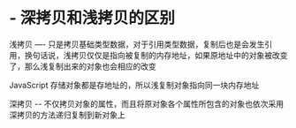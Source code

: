 # - 深拷贝和浅拷贝的区别

浅拷贝  —- 只是拷贝基础类型数据，对于引用类型数据，复制后也是会发生引用，换句话说，浅拷贝仅仅是指向被复制的内存地址，如果原地址中的对象被改变了，那么浅复制出来的对象也会相应的改变

 JavaScript 存储对象都是存地址的，所以浅复制对象指向同一块内存地址
 
 
深拷贝 -- 不仅拷贝对象的属性，而且将原对象各个属性所包含的对象也依次采用深拷贝的方法递归复制到新对象上






